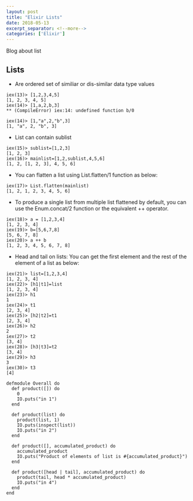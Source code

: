 ```yaml
---
layout: post
title: "Elixir Lists"
date: 2018-05-13
excerpt_separator: <!--more-->
categories: ['Elixir']
---
```


Blog about list

<!--more-->

## Lists

- Are ordered set of similiar or dis-similar data type values
```
iex(13)> [1,2,3,4,5]
[1, 2, 3, 4, 5]
iex(14)> [1,a,2,b,3]
** (CompileError) iex:14: undefined function b/0

iex(14)> [1,"a",2,"b",3]
[1, "a", 2, "b", 3]
```

- List can contain sublist
```
iex(15)> sublist=[1,2,3]
[1, 2, 3]
iex(16)> mainlist=[1,2,sublist,4,5,6]
[1, 2, [1, 2, 3], 4, 5, 6]
```
- You can flatten a list using List.flatten/1 function as below:
```
iex(17)> List.flatten(mainlist)
[1, 2, 1, 2, 3, 4, 5, 6]
```

- To produce a single list from multiple list flattened by default, you can use the Enum.concat/2 function or the equivalent ++ operator.
```
iex(18)> a = [1,2,3,4]
[1, 2, 3, 4]
iex(19)> b=[5,6,7,8]
[5, 6, 7, 8]
iex(20)> a ++ b
[1, 2, 3, 4, 5, 6, 7, 8]
```
- Head and tail on lists: You can get the first element and the rest of the element of a list as below:
```
iex(21)> list=[1,2,3,4]
[1, 2, 3, 4]
iex(22)> [h1|t1]=list
[1, 2, 3, 4]
iex(23)> h1
1
iex(24)> t1
[2, 3, 4]
iex(25)> [h2|t2]=t1
[2, 3, 4]
iex(26)> h2
2
iex(27)> t2
[3, 4]
iex(28)> [h3|t3]=t2
[3, 4]
iex(29)> h3
3
iex(30)> t3
[4]
```

```
defmodule Overall do
  def product([]) do
    0
    IO.puts("in 1")
  end

  def product(list) do
    product(list, 1)
    IO.puts(inspect(list))
    IO.puts("in 2")
  end

  def product([], accumulated_product) do
    accumulated_product
    IO.puts("Product of elements of list is #{accumulated_product}")
  end

  def product([head | tail], accumulated_product) do
    product(tail, head * accumulated_product)
    IO.puts("in 4")
  end
end
```
